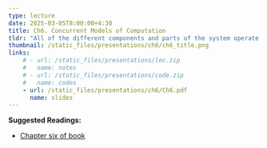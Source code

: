 ```yaml
---
type: lecture
date: 2025-03-05T8:00:00+4:30
title: Ch6. Concurrent Models of Computation
tldr: "All of the different components and parts of the system operate simultaneously"
thumbnail: /static_files/presentations/ch6/ch6_title.png
links: 
    # - url: /static_files/presentations/lec.zip
    #   name: notes
    # - url: /static_files/presentations/code.zip
    #   name: codes
    - url: /static_files/presentations/ch6/Ch6.pdf
      name: slides
---
```

**Suggested Readings:**
- [Chapter six of book](https://ptolemy.berkeley.edu/books/leeseshia/index.html)
